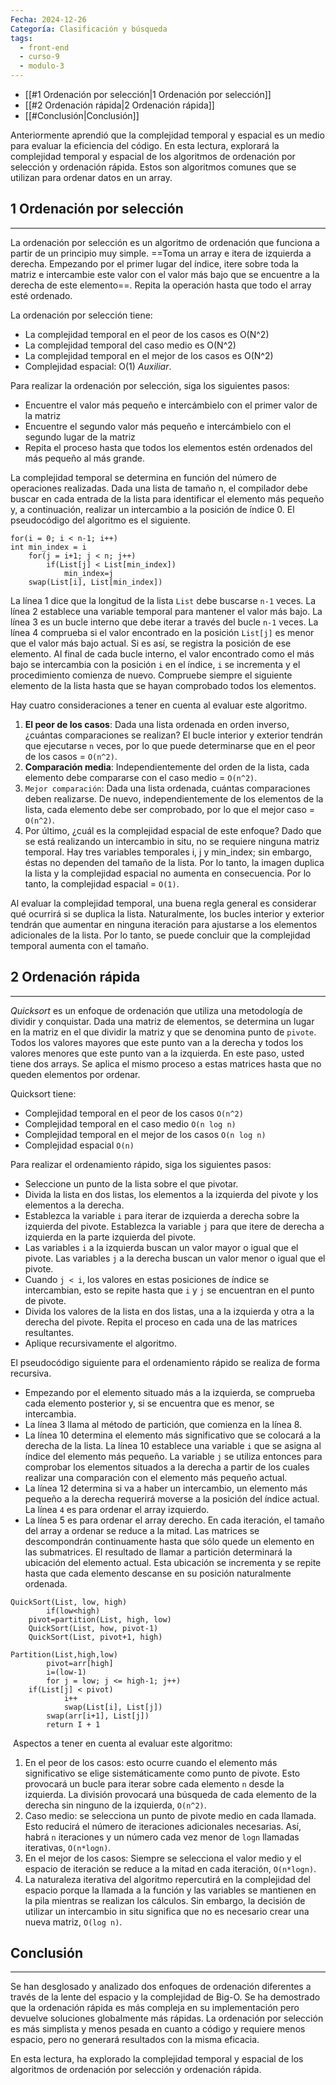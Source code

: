 ```yaml
---
Fecha: 2024-12-26
Categoría: Clasificación y búsqueda
tags:
  - front-end
  - curso-9
  - modulo-3
---
```

- [[#1 Ordenación por selección|1 Ordenación por selección]]
- [[#2 Ordenación rápida|2 Ordenación rápida]]
- [[#Conclusión|Conclusión]]

Anteriormente aprendió que la complejidad temporal y espacial es un medio para evaluar la eficiencia del código. En esta lectura, explorará la complejidad temporal y espacial de los algoritmos de ordenación por selección y ordenación rápida. Estos son algoritmos comunes que se utilizan para ordenar datos en un array.

## 1 Ordenación por selección
---
La ordenación por selección es un algoritmo de ordenación que funciona a partir de un principio muy simple. ==Toma un array e itera de izquierda a derecha. Empezando por el primer lugar del índice, itere sobre toda la matriz e intercambie este valor con el valor más bajo que se encuentre a la derecha de este elemento==. Repita la operación hasta que todo el array esté ordenado.

La ordenación por selección tiene:

- La complejidad temporal en el peor de los casos es O(N^2)
- La complejidad temporal del caso medio es O(N^2)
- La complejidad temporal en el mejor de los casos es O(N^2)
- Complejidad espacial: O(1) _Auxiliar_.

Para realizar la ordenación por selección, siga los siguientes pasos:

- Encuentre el valor más pequeño e intercámbielo con el primer valor de la matriz
- Encuentre el segundo valor más pequeño e intercámbielo con el segundo lugar de la matriz
- Repita el proceso hasta que todos los elementos estén ordenados del más pequeño al más grande.

La complejidad temporal se determina en función del número de operaciones realizadas. Dada una lista de tamaño n, el compilador debe buscar en cada entrada de la lista para identificar el elemento más pequeño y, a continuación, realizar un intercambio a la posición de índice 0. El pseudocódigo del algoritmo es el siguiente.

```
for(i = 0; i < n-1; i++)
int min_index = i
    for(j = i+1; j < n; j++)
        if(List[j] < List[min_index])
            min_index=j 
    swap(List[i], List[min_index])
```

La línea 1 dice que la longitud de la lista `List` debe buscarse `n-1` veces. La línea 2 establece una variable temporal para mantener el valor más bajo. La línea 3 es un bucle interno que debe iterar a través del bucle `n-1` veces. La línea 4 comprueba si el valor encontrado en la posición `List[j]` es menor que el valor más bajo actual. Si es así, se registra la posición de ese elemento. Al final de cada bucle interno, el valor encontrado como el más bajo se intercambia con la posición `i` en el índice, `i` se incrementa y el procedimiento comienza de nuevo. Compruebe siempre el siguiente elemento de la lista hasta que se hayan comprobado todos los elementos.

Hay cuatro consideraciones a tener en cuenta al evaluar este algoritmo.

1. **El peor de los casos**: Dada una lista ordenada en orden inverso, ¿cuántas comparaciones se realizan? El bucle interior y exterior tendrán que ejecutarse `n` veces, por lo que puede determinarse que en el peor de los casos = `O(n^2)`.
2. **Comparación media**: Independientemente del orden de la lista, cada elemento debe compararse con el caso medio = `O(n^2)`.
3. `Mejor comparación`: Dada una lista ordenada, cuántas comparaciones deben realizarse. De nuevo, independientemente de los elementos de la lista, cada elemento debe ser comprobado, por lo que el mejor caso = `O(n^2)`.
4. Por último, ¿cuál es la complejidad espacial de este enfoque? Dado que se está realizando un intercambio in situ, no se requiere ninguna matriz temporal. Hay tres variables temporales i, j y min_index; sin embargo, éstas no dependen del tamaño de la lista. Por lo tanto, la imagen duplica la lista y la complejidad espacial no aumenta en consecuencia. Por lo tanto, la complejidad espacial = `O(1)`.

Al evaluar la complejidad temporal, una buena regla general es considerar qué ocurrirá si se duplica la lista. Naturalmente, los bucles interior y exterior tendrán que aumentar en ninguna iteración para ajustarse a los elementos adicionales de la lista. Por lo tanto, se puede concluir que la complejidad temporal aumenta con el tamaño.

## 2 Ordenación rápida
---
*Quicksort* es un enfoque de ordenación que utiliza una metodología de dividir y conquistar. Dada una matriz de elementos, se determina un lugar en la matriz en el que dividir la matriz y que se denomina punto de `pivote`. Todos los valores mayores que este punto van a la derecha y todos los valores menores que este punto van a la izquierda. En este paso, usted tiene dos arrays. Se aplica el mismo proceso a estas matrices hasta que no queden elementos por ordenar.

Quicksort tiene:

- Complejidad temporal en el peor de los casos `O(n^2)`
- Complejidad temporal en el caso medio `O(n log n)`
- Complejidad temporal en el mejor de los casos `O(n log n)`
- Complejidad espacial `O(n)`

Para realizar el ordenamiento rápido, siga los siguientes pasos:

- Seleccione un punto de la lista sobre el que pivotar.
- Divida la lista en dos listas, los elementos a la izquierda del pivote y los elementos a la derecha.
- Establezca la variable `i` para iterar de izquierda a derecha sobre la izquierda del pivote. Establezca la variable `j` para que itere de derecha a izquierda en la parte izquierda del pivote.
- Las variables `i` a la izquierda buscan un valor mayor o igual que el pivote. Las variables `j` a la derecha buscan un valor menor o igual que el pivote.
- Cuando `j < i`, los valores en estas posiciones de índice se intercambian, esto se repite hasta que `i` y `j` se encuentran en el punto de pivote.
- Divida los valores de la lista en dos listas, una a la izquierda y otra a la derecha del pivote. Repita el proceso en cada una de las matrices resultantes.
- Aplique recursivamente el algoritmo.

El pseudocódigo siguiente para el ordenamiento rápido se realiza de forma recursiva.

- Empezando por el elemento situado más a la izquierda, se comprueba cada elemento posterior y, si se encuentra que es menor, se intercambia.
- La línea 3 llama al método de partición, que comienza en la línea 8.
- La línea 10 determina el elemento más significativo que se colocará a la derecha de la lista. La línea 10 establece una variable `i` que se asigna al índice del elemento más pequeño. La variable `j` se utiliza entonces para comprobar los elementos situados a la derecha a partir de los cuales realizar una comparación con el elemento más pequeño actual.
- La línea 12 determina si va a haber un intercambio, un elemento más pequeño a la derecha requerirá moverse a la posición del índice actual. La línea `4` es para ordenar el array izquierdo.
- La línea 5 es para ordenar el array derecho. En cada iteración, el tamaño del array a ordenar se reduce a la mitad. Las matrices se descompondrán continuamente hasta que sólo quede un elemento en las submatrices. El resultado de llamar a partición determinará la ubicación del elemento actual. Esta ubicación se incrementa y se repite hasta que cada elemento descanse en su posición naturalmente ordenada.

```
QuickSort(List, low, high)
        if(low<high) 
	pivot=partition(List, high, low)
	QuickSort(List, how, pivot-1)
	QuickSort(List, pivot+1, high) 

Partition(List,high,low)
        pivot=arr[high]
        i=(low-1)
        for j = low; j <= high-1; j++) 
	if(List[j] < pivot)
	        i++
	        swap(List[i], List[j]) 
        swap(arr[i+1], List[j]) 
        return I + 1 
```
​
Aspectos a tener en cuenta al evaluar este algoritmo:

1. En el peor de los casos: esto ocurre cuando el elemento más significativo se elige sistemáticamente como punto de pivote. Esto provocará un bucle para iterar sobre cada elemento `n` desde la izquierda. La división provocará una búsqueda de cada elemento de la derecha sin ninguno de la izquierda, `O(n^2)`.
2. Caso medio: se selecciona un punto de pivote medio en cada llamada. Esto reducirá el número de iteraciones adicionales necesarias. Así, habrá `n` iteraciones y un número cada vez menor de `logn` llamadas iterativas, `O(n*logn)`.
3. En el mejor de los casos: Siempre se selecciona el valor medio y el espacio de iteración se reduce a la mitad en cada iteración, `O(n*logn)`.
4. La naturaleza iterativa del algoritmo repercutirá en la complejidad del espacio porque la llamada a la función y las variables se mantienen en la pila mientras se realizan los cálculos. Sin embargo, la decisión de utilizar un intercambio in situ significa que no es necesario crear una nueva matriz, `O(log n)`.

## Conclusión
---
Se han desglosado y analizado dos enfoques de ordenación diferentes a través de la lente del espacio y la complejidad de Big-O. Se ha demostrado que la ordenación rápida es más compleja en su implementación pero devuelve soluciones globalmente más rápidas. La ordenación por selección es más simplista y menos pesada en cuanto a código y requiere menos espacio, pero no generará resultados con la misma eficacia.

En esta lectura, ha explorado la complejidad temporal y espacial de los algoritmos de ordenación por selección y ordenación rápida.